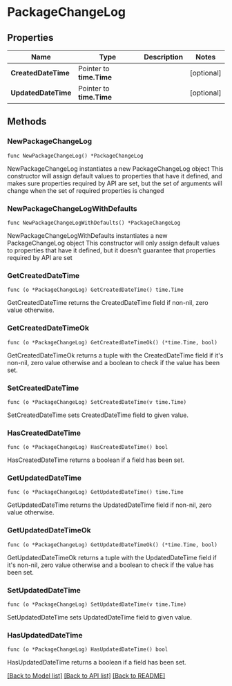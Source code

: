 # PackageChangeLog

## Properties

Name | Type | Description | Notes
------------ | ------------- | ------------- | -------------
**CreatedDateTime** | Pointer to **time.Time** |  | [optional] 
**UpdatedDateTime** | Pointer to **time.Time** |  | [optional] 

## Methods

### NewPackageChangeLog

`func NewPackageChangeLog() *PackageChangeLog`

NewPackageChangeLog instantiates a new PackageChangeLog object
This constructor will assign default values to properties that have it defined,
and makes sure properties required by API are set, but the set of arguments
will change when the set of required properties is changed

### NewPackageChangeLogWithDefaults

`func NewPackageChangeLogWithDefaults() *PackageChangeLog`

NewPackageChangeLogWithDefaults instantiates a new PackageChangeLog object
This constructor will only assign default values to properties that have it defined,
but it doesn't guarantee that properties required by API are set

### GetCreatedDateTime

`func (o *PackageChangeLog) GetCreatedDateTime() time.Time`

GetCreatedDateTime returns the CreatedDateTime field if non-nil, zero value otherwise.

### GetCreatedDateTimeOk

`func (o *PackageChangeLog) GetCreatedDateTimeOk() (*time.Time, bool)`

GetCreatedDateTimeOk returns a tuple with the CreatedDateTime field if it's non-nil, zero value otherwise
and a boolean to check if the value has been set.

### SetCreatedDateTime

`func (o *PackageChangeLog) SetCreatedDateTime(v time.Time)`

SetCreatedDateTime sets CreatedDateTime field to given value.

### HasCreatedDateTime

`func (o *PackageChangeLog) HasCreatedDateTime() bool`

HasCreatedDateTime returns a boolean if a field has been set.

### GetUpdatedDateTime

`func (o *PackageChangeLog) GetUpdatedDateTime() time.Time`

GetUpdatedDateTime returns the UpdatedDateTime field if non-nil, zero value otherwise.

### GetUpdatedDateTimeOk

`func (o *PackageChangeLog) GetUpdatedDateTimeOk() (*time.Time, bool)`

GetUpdatedDateTimeOk returns a tuple with the UpdatedDateTime field if it's non-nil, zero value otherwise
and a boolean to check if the value has been set.

### SetUpdatedDateTime

`func (o *PackageChangeLog) SetUpdatedDateTime(v time.Time)`

SetUpdatedDateTime sets UpdatedDateTime field to given value.

### HasUpdatedDateTime

`func (o *PackageChangeLog) HasUpdatedDateTime() bool`

HasUpdatedDateTime returns a boolean if a field has been set.


[[Back to Model list]](../README.md#documentation-for-models) [[Back to API list]](../README.md#documentation-for-api-endpoints) [[Back to README]](../README.md)


